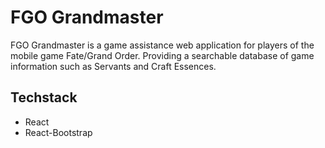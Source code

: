# FGO Grandmaster

FGO Grandmaster is a game assistance web application for players of the mobile game Fate/Grand Order. Providing a searchable database of game information such as Servants and Craft Essences.

## Techstack
- React
- React-Bootstrap